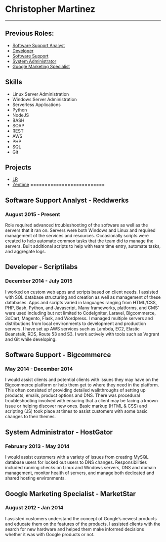 # Christopher Martinez
----------------------
## Previous Roles: 
-   [Software Support Analyst](https://github.com/cmtzco/cmtzco#software-support-analyst---reddwerks)
-   [Developer](https://github.com/cmtzco/cmtzco#developer---scriptilabs)
-   [Software Support](https://github.com/cmtzco/cmtzco#software-support---bigcommerce)
-   [System Administrator](https://github.com/cmtzco/cmtzco#system-administrator---hostgator)
-   [Google Marketing Specialist](https://github.com/cmtzco/cmtzco#google-marketing-specialist---marketstar)

## Skills
-   Linux Server Administration
-   Windows Server Administration
-   Serverless Applications
-   Python
-   NodeJS
-   BASH
-   SOAP 
-   REST
-   AWS
-   PHP
-   SQL
-   Git

## Projects
-   [LR](https://github.com/cmtzco/lr)
-   [Zentime](https://github.com/cmtzco/zentime)
==========================
## Software Support Analyst - Reddwerks
### August 2015 - Present
Role required advanced troubleshooting of the software as well as the servers that it ran on.  Servers were both Windows and Linux and required management of the services and resources.  Occasionally scripts were created to help automate common tasks that the team did to manage the servers.  Built additional scripts to help with team time entry, automate tasks, and aggregate logs.


## Developer - Scriptilabs
### December 2014 - July 2015
I worked on custom web apps and scripts based on client needs.  I assisted with SQL database structuring and creation as well as management of these databases.  Apps and scripts varied in languages ranging from HTML/CSS, PHP, Bash, Python, and Javascript. Many frameworks, platforms, and CMS’ were used including but not limited to CodeIgniter, Laravel, Bigcommerce, 3dCart, Magento, Flask, and Wordpress.  I managed multiple servers and distributions from local environments to development and production servers.  I have set up AWS services such as Lambda, EC2, Elastic Beanstalk, RDS, Route 53 and S3. I work actively with tools such as Vagrant and Git while developing.


## Software Support - Bigcommerce
### May 2014 - December 2014
I would assist clients and potential clients with issues they may have on the Bigcommerce platform or help them get to where they need in the platform.  This often consisted of providing detailed walkthroughs of setting up products, emails, product options and DNS.  There was procedural troubleshooting involved with ensuring that a client may be facing a known issue or helping discover new ones.  Basic markup (HTML & CSS) and scripting (JS)  took  place at times to assist customers with some basic changes to their themes. 


## System Administrator - HostGator
### February 2013 - May 2014
I would assist customers with a variety of issues from creating MySQL database users for locked out users to DNS changes.  Responsibilities included running checks on Linux and Windows servers,  DNS and domain management,  monitor health of servers, and manage both dedicated and shared hosting environments.

## Google Marketing Specialist - MarketStar
### August 2012 - Jan 2014
I assisted customers understand the concept of Google’s newest products and educate them on the features of the products. I assisted clients with the search for new hardware and helped them make informed decisions whether it was with Google products or not.


